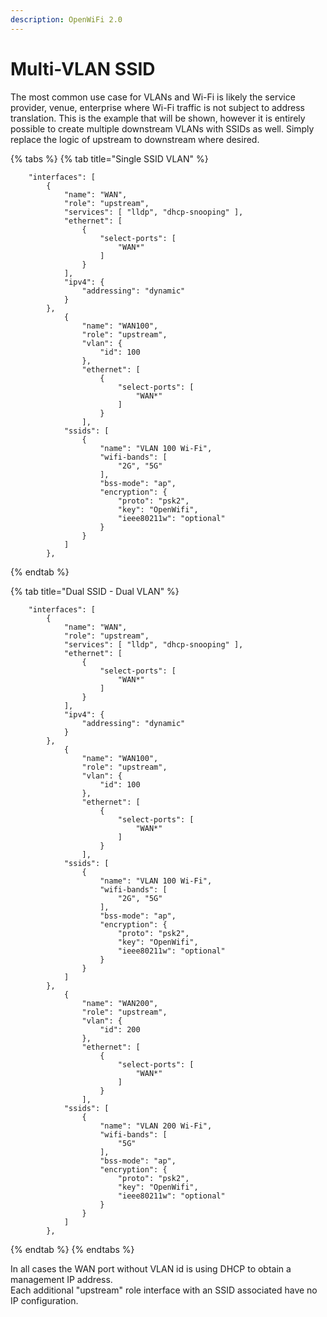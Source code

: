 ```yaml
---
description: OpenWiFi 2.0
---
```


# Multi-VLAN SSID

The most common use case for VLANs and Wi-Fi is likely the service provider, venue, enterprise where Wi-Fi traffic is not subject to address translation. This is the example that will be shown, however it is entirely possible to create multiple downstream VLANs with SSIDs as well. Simply replace the logic of upstream to downstream where desired.

{% tabs %}
{% tab title="Single SSID VLAN" %}
```
    "interfaces": [
        {
            "name": "WAN",
            "role": "upstream",
            "services": [ "lldp", "dhcp-snooping" ],
            "ethernet": [
                {
                    "select-ports": [
                        "WAN*"
                    ]
                }
            ],
            "ipv4": {
                "addressing": "dynamic"
            }
        },
            {
                "name": "WAN100",
                "role": "upstream",
                "vlan": {
                    "id": 100
                },
                "ethernet": [
                    {
                        "select-ports": [
                            "WAN*"
                        ]
                    }
                ],         
            "ssids": [
                {
                    "name": "VLAN 100 Wi-Fi",
                    "wifi-bands": [
                        "2G", "5G"
                    ],
                    "bss-mode": "ap",
                    "encryption": {
                        "proto": "psk2",
                        "key": "OpenWifi",
                        "ieee80211w": "optional"
                    }
                }
            ]
        },
```
{% endtab %}

{% tab title="Dual SSID - Dual VLAN" %}
```
    "interfaces": [
        {
            "name": "WAN",
            "role": "upstream",
            "services": [ "lldp", "dhcp-snooping" ],
            "ethernet": [
                {
                    "select-ports": [
                        "WAN*"
                    ]
                }
            ],
            "ipv4": {
                "addressing": "dynamic"
            }
        },
            {
                "name": "WAN100",
                "role": "upstream",
                "vlan": {
                    "id": 100
                },
                "ethernet": [
                    {
                        "select-ports": [
                            "WAN*"
                        ]
                    }
                ],         
            "ssids": [
                {
                    "name": "VLAN 100 Wi-Fi",
                    "wifi-bands": [
                        "2G", "5G"
                    ],
                    "bss-mode": "ap",
                    "encryption": {
                        "proto": "psk2",
                        "key": "OpenWifi",
                        "ieee80211w": "optional"
                    }
                }
            ]
        },
            {
                "name": "WAN200",
                "role": "upstream",
                "vlan": {
                    "id": 200
                },
                "ethernet": [
                    {
                        "select-ports": [
                            "WAN*"
                        ]
                    }
                ],         
            "ssids": [
                {
                    "name": "VLAN 200 Wi-Fi",
                    "wifi-bands": [
                        "5G"
                    ],
                    "bss-mode": "ap",
                    "encryption": {
                        "proto": "psk2",
                        "key": "OpenWifi",
                        "ieee80211w": "optional"
                    }
                }
            ]
        },
```
{% endtab %}
{% endtabs %}

In all cases the WAN port without VLAN id is using DHCP to obtain a management IP address.\
Each additional "upstream" role interface with an SSID associated have no IP configuration.
